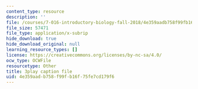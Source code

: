 ```yaml
---
content_type: resource
description: ''
file: /courses/7-016-introductory-biology-fall-2018/4e359aadb758f99fb16f75fe7cd179f6_FpXIGTFD8Qs.srt
file_size: 57471
file_type: application/x-subrip
hide_download: true
hide_download_original: null
learning_resource_types: []
license: https://creativecommons.org/licenses/by-nc-sa/4.0/
ocw_type: OCWFile
resourcetype: Other
title: 3play caption file
uid: 4e359aad-b758-f99f-b16f-75fe7cd179f6
---
```

